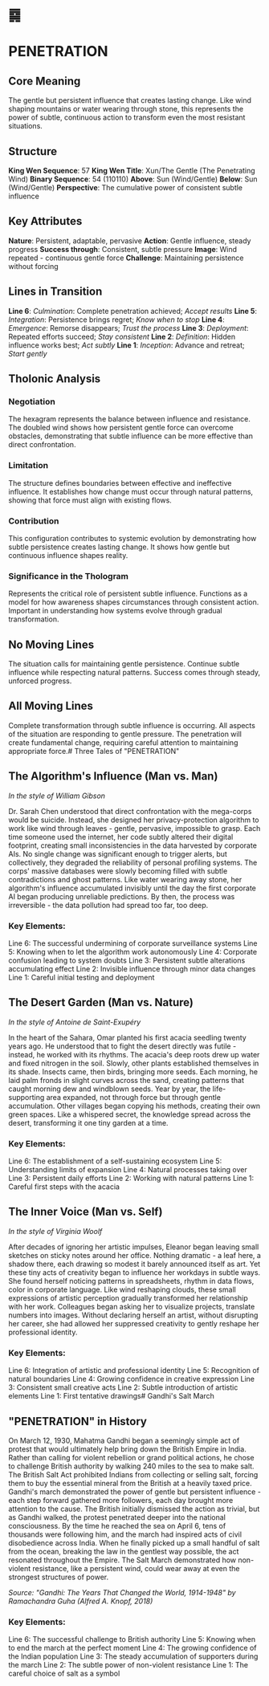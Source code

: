 # ䷸
# PENETRATION

## Core Meaning
The gentle but persistent influence that creates lasting change. Like wind shaping mountains or water wearing through stone, this represents the power of subtle, continuous action to transform even the most resistant situations.

## Structure
**King Wen Sequence**: 57
**King Wen Title**: Xun/The Gentle (The Penetrating Wind)
**Binary Sequence**: 54 (110110)
**Above**: Sun (Wind/Gentle)
**Below**: Sun (Wind/Gentle)
**Perspective**: The cumulative power of consistent subtle influence

## Key Attributes
**Nature**: Persistent, adaptable, pervasive
**Action**: Gentle influence, steady progress
**Success through**: Consistent, subtle pressure
**Image**: Wind repeated - continuous gentle force
**Challenge**: Maintaining persistence without forcing

## Lines in Transition
**Line 6**: *Culmination*: Complete penetration achieved; *Accept results*
**Line 5**: *Integration*: Persistence brings regret; *Know when to stop*
**Line 4**: *Emergence*: Remorse disappears; *Trust the process*
**Line 3**: *Deployment*: Repeated efforts succeed; *Stay consistent*
**Line 2**: *Definition*: Hidden influence works best; *Act subtly*
**Line 1**: *Inception*: Advance and retreat; *Start gently*

## Tholonic Analysis
### Negotiation
The hexagram represents the balance between influence and resistance. The doubled wind shows how persistent gentle force can overcome obstacles, demonstrating that subtle influence can be more effective than direct confrontation.

### Limitation
The structure defines boundaries between effective and ineffective influence. It establishes how change must occur through natural patterns, showing that force must align with existing flows.

### Contribution
This configuration contributes to systemic evolution by demonstrating how subtle persistence creates lasting change. It shows how gentle but continuous influence shapes reality.

### Significance in the Thologram
Represents the critical role of persistent subtle influence. Functions as a model for how awareness shapes circumstances through consistent action. Important in understanding how systems evolve through gradual transformation.

## No Moving Lines
The situation calls for maintaining gentle persistence. Continue subtle influence while respecting natural patterns. Success comes through steady, unforced progress.

## All Moving Lines
Complete transformation through subtle influence is occurring. All aspects of the situation are responding to gentle pressure. The penetration will create fundamental change, requiring careful attention to maintaining appropriate force.# Three Tales of "PENETRATION"

## The Algorithm's Influence (Man vs. Man)
*In the style of William Gibson*

Dr. Sarah Chen understood that direct confrontation with the mega-corps would be suicide. Instead, she designed her privacy-protection algorithm to work like wind through leaves - gentle, pervasive, impossible to grasp. Each time someone used the internet, her code subtly altered their digital footprint, creating small inconsistencies in the data harvested by corporate AIs. No single change was significant enough to trigger alerts, but collectively, they degraded the reliability of personal profiling systems. The corps' massive databases were slowly becoming filled with subtle contradictions and ghost patterns. Like water wearing away stone, her algorithm's influence accumulated invisibly until the day the first corporate AI began producing unreliable predictions. By then, the process was irreversible - the data pollution had spread too far, too deep.

### Key Elements:

Line 6: The successful undermining of corporate surveillance systems
Line 5: Knowing when to let the algorithm work autonomously
Line 4: Corporate confusion leading to system doubts
Line 3: Persistent subtle alterations accumulating effect
Line 2: Invisible influence through minor data changes
Line 1: Careful initial testing and deployment

## The Desert Garden (Man vs. Nature)
*In the style of Antoine de Saint-Exupéry*

In the heart of the Sahara, Omar planted his first acacia seedling twenty years ago. He understood that to fight the desert directly was futile - instead, he worked with its rhythms. The acacia's deep roots drew up water and fixed nitrogen in the soil. Slowly, other plants established themselves in its shade. Insects came, then birds, bringing more seeds. Each morning, he laid palm fronds in slight curves across the sand, creating patterns that caught morning dew and windblown seeds. Year by year, the life-supporting area expanded, not through force but through gentle accumulation. Other villages began copying his methods, creating their own green spaces. Like a whispered secret, the knowledge spread across the desert, transforming it one tiny garden at a time.

### Key Elements:

Line 6: The establishment of a self-sustaining ecosystem
Line 5: Understanding limits of expansion
Line 4: Natural processes taking over
Line 3: Persistent daily efforts
Line 2: Working with natural patterns
Line 1: Careful first steps with the acacia

## The Inner Voice (Man vs. Self)
*In the style of Virginia Woolf*

After decades of ignoring her artistic impulses, Eleanor began leaving small sketches on sticky notes around her office. Nothing dramatic - a leaf here, a shadow there, each drawing so modest it barely announced itself as art. Yet these tiny acts of creativity began to influence her workdays in subtle ways. She found herself noticing patterns in spreadsheets, rhythm in data flows, color in corporate language. Like wind reshaping clouds, these small expressions of artistic perception gradually transformed her relationship with her work. Colleagues began asking her to visualize projects, translate numbers into images. Without declaring herself an artist, without disrupting her career, she had allowed her suppressed creativity to gently reshape her professional identity.

### Key Elements:

Line 6: Integration of artistic and professional identity
Line 5: Recognition of natural boundaries
Line 4: Growing confidence in creative expression
Line 3: Consistent small creative acts
Line 2: Subtle introduction of artistic elements
Line 1: First tentative drawings# Gandhi's Salt March

## "PENETRATION" in History

On March 12, 1930, Mahatma Gandhi began a seemingly simple act of protest that would ultimately help bring down the British Empire in India. Rather than calling for violent rebellion or grand political actions, he chose to challenge British authority by walking 240 miles to the sea to make salt. The British Salt Act prohibited Indians from collecting or selling salt, forcing them to buy the essential mineral from the British at a heavily taxed price. Gandhi's march demonstrated the power of gentle but persistent influence - each step forward gathered more followers, each day brought more attention to the cause. The British initially dismissed the action as trivial, but as Gandhi walked, the protest penetrated deeper into the national consciousness. By the time he reached the sea on April 6, tens of thousands were following him, and the march had inspired acts of civil disobedience across India. When he finally picked up a small handful of salt from the ocean, breaking the law in the gentlest way possible, the act resonated throughout the Empire. The Salt March demonstrated how non-violent resistance, like a persistent wind, could wear away at even the strongest structures of power.

*Source: "Gandhi: The Years That Changed the World, 1914-1948" by Ramachandra Guha (Alfred A. Knopf, 2018)*

### Key Elements:
Line 6: The successful challenge to British authority
Line 5: Knowing when to end the march at the perfect moment
Line 4: The growing confidence of the Indian population
Line 3: The steady accumulation of supporters during the march
Line 2: The subtle power of non-violent resistance
Line 1: The careful choice of salt as a symbol